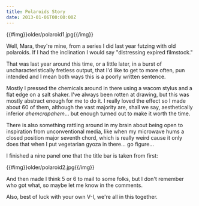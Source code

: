 ```yaml
---
title: Polaroids Story
date: 2013-01-06T00:00:00Z
---
```


{{#img}}older/polaroid1.jpg{{/img}}

Well, Mara, they're mine, from a series I did last year futzing with old
polaroids. If I had the inclination I would say "distressing expired
filmstock."

That was last year around this time, or a little later, in a burst of
uncharacteristically fretless output, that I'd like to get to more often, pun
intended and I mean both ways this is a poorly written sentence.

Mostly I pressed the chemicals around in there using a wacom stylus and a flat
edge on a salt shaker. I've always been rotten at drawing, but this was mostly
abstract enough for me to do it. I really loved the effect so I made about 60
of them, although the vast majority are, shall we say, aesthetically inferior
*ahemcrapahem*... but enough turned out to make it worth the time.

There is also something rattling around in my brain about being open to
inspiration from unconventional media, like when my microwave hums a closed
position major seventh chord, which is really weird cause it only does that
when I put vegetarian gyoza in there... go figure...

I finished a nine panel one that the title bar is taken from first:

{{#img}}older/polaroid2.jpg{{/img}}

And then made I think 5 or 6 to mail to some folks, but I don't remember who
got what, so maybe let me know in the comments.

Also, best of luck with your own V-I, we're all in this together.
